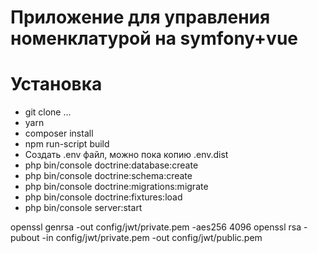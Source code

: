 <h1>Приложение для управления номенклатурой на symfony+vue</h1>
<h1>Установка</h1>
<ul>
    <li>git clone ...</li>
    <li>yarn</li>
    <li>composer install</li>
    <li>npm run-script build</li>
    <li>Создать .env файл, можно пока копию .env.dist</li>
    <li>php bin/console doctrine:database:create</li>
    <li>php bin/console doctrine:schema:create</li>
    <li>php bin/console doctrine:migrations:migrate</li>
    <li>php bin/console doctrine:fixtures:load</li>
    <li>php bin/console server:start</li>
</ul>


openssl genrsa -out config/jwt/private.pem -aes256 4096
openssl rsa -pubout -in config/jwt/private.pem -out config/jwt/public.pem
